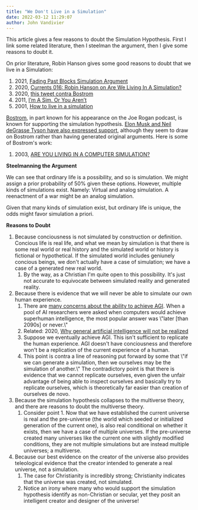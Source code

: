 ```yaml
---
title: "We Don't Live in a Simulation"
date: 2022-03-12 11:29:07
author: John Vandivier
---
```




<!-- wp:paragraph -->
<p>This article gives a few reasons to doubt the Simulation Hypothesis. First I link some related literature, then I steelman the argument, then I give some reasons to doubt it.</p>
<!-- /wp:paragraph -->

<!-- wp:paragraph -->
<p>On prior literature, Robin Hanson gives some good reasons to doubt that we live in a Simulation:</p>
<!-- /wp:paragraph -->

<!-- wp:list {\"ordered\":true} -->
<ol><li>2021, <a href=\"https://www.overcomingbias.com/2021/07/fading-past-blocks-simulation-argument.html\">Fading Past Blocks Simulation Argument</a></li><li>2020, <a href=\"http://jimruttshow.com/currents-robin-hanson-3/\">Currents 016: Robin Hanson on Are We Living In A Simulation?</a></li><li>2020, <a href=\"https://twitter.com/robinhanson/status/1297165630551072768\">this tweet contra Bostrom</a></li><li>2011, <a href=\"https://www.overcomingbias.com/2011/06/im-a-sim-or-you-arent.html\">I’m A Sim, Or You Aren’t</a></li><li>2001, <a href=\"https://philpapers.org/rec/HANHTL\">How to live in a simulation</a></li></ol>
<!-- /wp:list -->

<!-- wp:paragraph -->
<p><a href=\"https://scholar.google.com/citations?user=oQwpz3QAAAAJ&amp;hl=en&amp;oi=sra\">Bostrom</a>, in part known for his appearance on the Joe Rogan podcast, is known for supporting the simulation hypothesis. <a href=\"https://en.wikipedia.org/w/index.php?title=Simulation_hypothesis&amp;oldid=1072872371#Advocates\">Elon Musk and Neil deGrasse Tyson have also expressed support</a>, although they seem to draw on Bostrom rather than having generated original arguments. Here is some of Bostrom's work:</p>
<!-- /wp:paragraph -->

<!-- wp:list {\"ordered\":true} -->
<ol><li>2003, <a href=\"https://www.simulation-argument.com/simulation.html\">ARE YOU LIVING IN A COMPUTER SIMULATION?</a></li></ol>
<!-- /wp:list -->

<!-- wp:paragraph -->
<p><strong>Steelmanning the Argument</strong></p>
<!-- /wp:paragraph -->

<!-- wp:paragraph -->
<p>We can see that ordinary life is a possibility, and so is simulation. We might assign a prior probability of 50% given these options. However, multiple kinds of simulations exist. Namely: Virtual and analog simulation. A reenactment of a war might be an analog simulation.</p>
<!-- /wp:paragraph -->

<!-- wp:paragraph -->
<p>Given that many kinds of simulation exist, but ordinary life is unique, the odds might favor simulation a priori.</p>
<!-- /wp:paragraph -->

<!-- wp:paragraph -->
<p><strong>Reasons to Doubt</strong></p>
<!-- /wp:paragraph -->

<!-- wp:list {\"ordered\":true} -->
<ol><li>Because conciousness is not simulated by construction or definition. Concious life is real life, and what we mean by simulation is that there is some real world or real history and the simulated world or history is fictional or hypothetical. If the simulated world includes geniunely concious beings, we don't actually have a case of simulation; we have a case of a generated new real world.<ol><li>By the way, as a Christian I'm quite open to this possibility. It's just not accurate to equivocate between simulated reality and generated reality.</li></ol></li><li>Because there is evidence that we will never be able to simulate our own human experience.<ol><li>There are <a href=\"https://research.aimultiple.com/artificial-general-intelligence-singularity-timing\">many concerns about the ability to achieve AGI</a>. When a pool of AI researchers were asked when computers would achieve superhuman intelligence, the most popular answer was \"later [than 2090s] or never.\"</li><li>Related: 2020, <a href=\"https://www.nature.com/articles/s41599-020-0494-4\">Why general artificial intelligence will not be realized</a></li><li>Suppose we eventually achieve AGI. This isn't sufficient to replicate the human experience. AGI doesn't have conciousness and therefore won't be a replication of the current experience of a human.</li><li>This point is contra a line of reasoning put forward by some that \"if we can generate a simulation, then we ourselves may be the simulation of another.\" The contradictory point is that there is evidence that we cannot replicate ourselves, even given the unfair advantage of being able to inspect ourselves and basically try to replicate ourselves, which is theoretically far easier than creation of ourselves de novo.</li></ol></li><li>Because the simulation hypothesis collapses to the multiverse theory, and there are reasons to doubt the multiverse theory.<ol><li>Consider point 1. Now that we have established the current universe is real and the pre-universe (the world which seeded or initialized generation of the current one), is also real conditional on whether it exists, then we have a case of multiple universes. If the pre-universe created many universes like the current one with slightly modified conditions, they are not multiple simulations but are instead multiple universes; a multiverse.</li></ol></li><li>Because our best evidence on the creator of the universe also provides teleological evidence that the creator intended to generate a real universe, not a simulation.<ol><li>The case for Christianity is incredibly strong; Christianity indicates that the universe was created, not simulated.</li><li>Notice an irony where many who would support the simulation hypothesis identify as non-Christian or secular, yet they posit an intelligent creator and designer of the universe!</li></ol></li></ol>
<!-- /wp:list -->

<!-- wp:paragraph -->
<p></p>
<!-- /wp:paragraph -->
